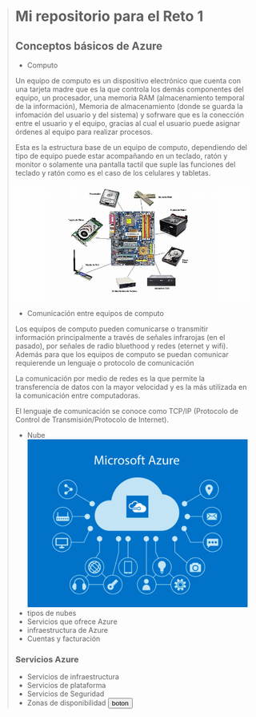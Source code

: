 > # Mi repositorio para el Reto 1  
> ## Conceptos básicos de Azure
> - <p>Computo <br>
> Un equipo de computo es un dispositivo electrónico que cuenta con una tarjeta madre que es la que controla los demás componentes del equipo, un procesador, una memoria RAM (almacenamiento temporal de la información), Memoria de almacenamiento (donde se guarda la infomación del usuario y del sistema) y sofrware que es la conección entre el usuario y el equipo, gracias al cual el usuario puede asignar órdenes al equipo para realizar procesos. </p>
> Esta es la estructura base de un equipo de computo, dependiendo del tipo de equipo puede estar acompañando en un teclado, ratón y monitor o solamente una pantalla tactil que suple las funciones del teclado y ratón como es el caso de los celulares y tabletas. </p>
> ![partes de la computadora](/fotos/principales-partes-del-computador.jpg)
> - <p>Comunicación entre equipos de computo <br>
> Los equipos de computo pueden comunicarse o transmitir información principalmente a través de señales infrarojas (en el pasado), por señales de radio bluethood y redes (eternet y wifi). Además para que los equipos de computo se puedan comunicar requierende un lenguaje o protocolo de comunicación </p>
La comunicación por medio de redes es la que permite la transferencia de datos con la mayor velocidad y es la más utilizada en la comunicación entre computadoras. </p>
El lenguaje de comunicación se conoce como TCP/IP (Protocolo de Control de Transmisión/Protocolo de Internet).  </p>
> 
> - Nube
> ![nube](/fotos/AzureNube.jpg)
> - tipos de nubes
> - Servicios que ofrece Azure
> - infraestructura de Azure
> - Cuentas y facturación
>>
> ### Servicios Azure
> - Servicios de infraestructura
> - Servicios de plataforma
> - Servicios de Seguridad
> - Zonas de disponibilidad
> <button> boton </button> 

